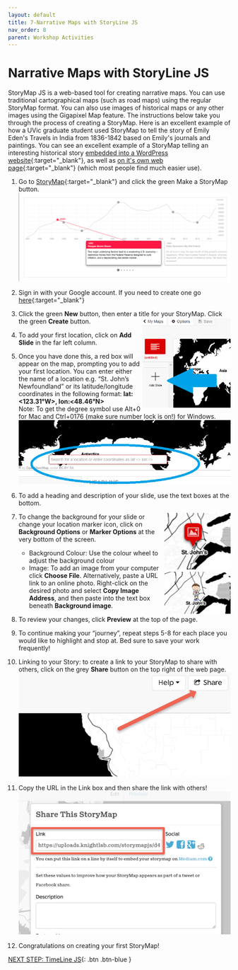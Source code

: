 ```yaml
---
layout: default
title: 7-Narrative Maps with StoryLine JS
nav_order: 8
parent: Workshop Activities
---
```

# Narrative Maps with StoryLine JS
StoryMap JS is a web-based tool for creating narrative maps. You can use traditional cartographical maps (such as road maps) using the regular StoryMap format. You can also use images of historical maps or any other images using the Gigapixel Map feature. The instructions below take you through the process of creating a StoryMap. Here is an excellent example of how a UVic graduate student used StoryMap to tell the story of Emily Eden's Travels in India from 1836-1842 based on Emily's journals and paintings. 
You can see an excellent example of a StoryMap telling an interesting historical story [embedded into a WordPress website](https://chadley.opened.ca/emily-edens-journey-map/){:target="_blank"}, as well as [on it's own web page](https://uploads.knightlab.com/storymapjs/42fdf535b76588f3a3e594ff6f030bd1/emily-eden/draft.html#?secret=wmqKaOYCdV){:target="_blank"} (which most people find much easier use).

1. Go to [StoryMap](https://storymap.knightlab.com/){:target="_blank"} and click the green Make a StoryMap button.
![StoryMap Make a Story Button](images/Storyline-01.png)
2. Sign in with your Google account. If you need to create one go [here](https://accounts.google.com/){:target="_blank"} 

3. Click the green **New** button, then enter a title for your StoryMap. Click the green **Create** button.  <img src="images/storymap-02.png" style="float:right;width:200px" alt="Add Slide Button">

4. To add your first location, click on **Add Slide** in the far left column.

5. Once you have done this, a red box will appear on the map, prompting you to add your first location.  You can enter either the name of a location e.g. “St. John’s Newfoundland” or its latitude/longitude coordinates in the following format: **lat:<123.31°W>, lon:<48.46°N>**<br>
Note: To get the degree symbol use Alt+0 for Mac and Ctrl+0176 (make sure number lock is on!) for Windows.
![Add first location textbox](images/storymap-03.png)
6. To add a heading and description of your slide, use the text boxes at the bottom. 

7. <img src="images/storymap-04.png" style="float:right;width:150px" alt="Marker icon example"> To change the background for your slide or change your location marker icon, click on **Background Options** or **Marker Options** at the very bottom of the screen.  
      - Background Colour: Use the colour wheel to adjust the background colour 
      - Image: To add an image from your computer click **Choose File**. <img src="images/storymap-05.png" style="float:right;width:150px" alt="Image as marker"> Alternatively, paste a URL link to an online photo. Right-click on the desired photo and select **Copy Image Address**, and then paste into the text box beneath **Background image**. 

8. To review your changes, click **Preview** at the top of the page. 

9. To continue making your “journey”, repeat steps 5-8 for each place you would like to highlight and stop at. Bed sure to save your work frequently!

10. Linking to your Story: to create a link to your StoryMap to share with others, click on the grey **Share** button on the top right of the web page.
![Sharing button](images/storymap-06.png)
11. Copy the URL in the Link box and then share the link with others!
![Example of URL link to upload project](images/storymap-07.png)
12. Congratulations on creating your first StoryMap!

[NEXT STEP: TimeLine JS](timeline-js.html){: .btn .btn-blue }
